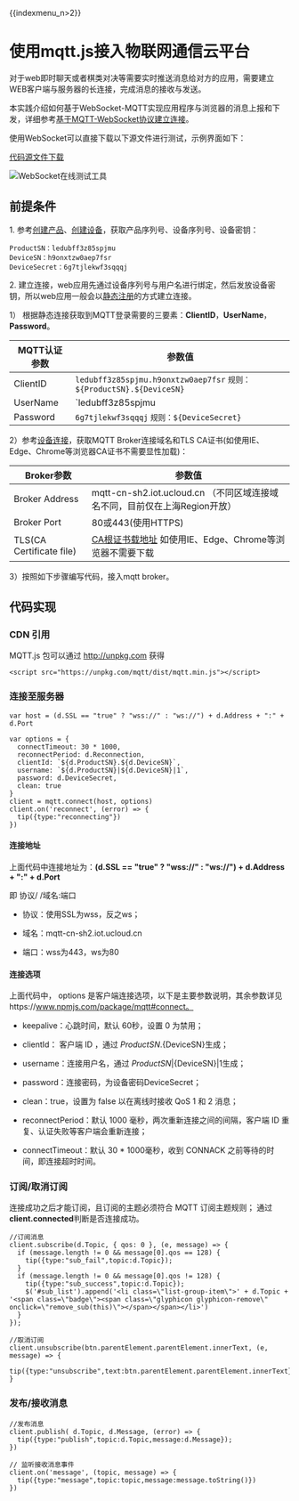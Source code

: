 {{indexmenu_n>2}}

# 使用mqtt.js接入物联网通信云平台	

对于web即时聊天或者棋类对决等需要实时推送消息给对方的应用，需要建立WEB客户端与服务器的长连接，完成消息的接收与发送。


本实践介绍如何基于WebSocket-MQTT实现应用程序与浏览器的消息上报和下发，详细参考[基于MQTT-WebSocket协议建立连接](../device_develop_guide/deviceconnect/websocketconnect)。

使用WebSocket可以直接下载以下源文件进行测试，示例界面如下：

[代码源文件下载](http://uiot.cn-sh2.ufileos.com/mqtt_over_ws_tool.zip)

![WebSocket在线测试工具](../../images/websocket在线测试工具.png)


## 前提条件

1\. 参考[创建产品](../console_guide/product_device/create_products\#创建产品)、[创建设备](../console_guide/product_device/create_devcies\#创建设备)，获取产品序列号、设备序列号、设备密钥：


```
ProductSN：ledubff3z85spjmu
DeviceSN：h9onxtzw0aep7fsr
DeviceSecret：6g7tjlekwf3sqqqj
```

2\. 建立连接，web应用先通过设备序列号与用户名进行绑定，然后发放设备密钥，所以web应用一般会以[静态注册](../device_develop_guide/authenticate_devices/unique-certificate-per-device_authentication\#静态注册)的方式建立连接。

1） 根据静态连接获取到MQTT登录需要的三要素：**ClientID**，**UserName**，**Password**。

|MQTT认证参数| 参数值|
|---|---|
|ClientID | `ledubff3z85spjmu.h9onxtzw0aep7fsr` `规则：${ProductSN}.${DeviceSN}`|
|UserName | `ledubff3z85spjmu|h9onxtzw0aep7fsr|1` `规则：${ProductSN}\|${DeviceSN}\|${authmode}` `authmode: 1表示静态注册`|
|Password | `6g7tjlekwf3sqqqj` `规则：${DeviceSecret}`|

2）参考[设备连接](../device_develop_guide/connecting_devices\#设备连接)，获取MQTT Broker连接域名和TLS CA证书(如使用IE、Edge、Chrome等浏览器CA证书不需要显性加载)：

|Broker参数| 参数值|
|---|---|
|Broker Address | mqtt-cn-sh2.iot.ucloud.cn （不同区域连接域名不同，目前仅在上海Region开放）|
|Broker Port | 80或443(使用HTTPS)|
|TLS(CA Certificate file) |[CA根证书载地址](http://uiot.cn-sh2.ufileos.com/iot_ca.crt) 如使用IE、Edge、Chrome等浏览器不需要下载|

3）按照如下步骤编写代码，接入mqtt broker。

## 代码实现

### CDN 引用

MQTT.js 包可以通过 http://unpkg.com 获得

```
<script src="https://unpkg.com/mqtt/dist/mqtt.min.js"></script>
```


### 连接至服务器

```
var host = (d.SSL == "true" ? "wss://" : "ws://") + d.Address + ":" + d.Port 
  
var options = {
  connectTimeout: 30 * 1000, 
  reconnectPeriod: d.Reconnection, 
  clientId: `${d.ProductSN}.${d.DeviceSN}`,
  username: `${d.ProductSN}|${d.DeviceSN}|1`,
  password: d.DeviceSecret,
  clean: true 
} 
client = mqtt.connect(host, options) 
client.on('reconnect', (error) => {
  tip({type:"reconnecting"}) 
})
```

#### 连接地址


上面代码中连接地址为：**(d.SSL == "true" ? "wss://" : "ws://") + d.Address + ":" + d.Port**

即 协议/ /域名:端口

- 协议：使用SSL为wss，反之ws；

- 域名：mqtt-cn-sh2.iot.ucloud.cn

- 端口：wss为443，ws为80


#### 连接选项

上面代码中， options 是客户端连接选项，以下是主要参数说明，其余参数详见https://www.npmjs.com/package/mqtt#connect。

- keepalive：心跳时间，默认 60秒，设置 0 为禁用；

- clientId： 客户端 ID ，通过 ${ProductSN}.${DeviceSN}生成；

- username：连接用户名，通过 ${ProductSN}|${DeviceSN}|1生成；

- password：连接密码，为设备密码DeviceSecret；

- clean：true，设置为 false 以在离线时接收 QoS 1 和 2 消息；

- reconnectPeriod：默认 1000 毫秒，两次重新连接之间的间隔，客户端 ID 重复、认证失败等客户端会重新连接；

- connectTimeout：默认 30 * 1000毫秒，收到 CONNACK 之前等待的时间，即连接超时时间。


### 订阅/取消订阅

连接成功之后才能订阅，且订阅的主题必须符合 MQTT 订阅主题规则； 通过**client.connected**判断是否连接成功。


```
//订阅消息
client.subscribe(d.Topic, { qos: 0 }, (e, message) => {
  if (message.length != 0 && message[0].qos == 128) {
    tip({type:"sub_fail",topic:d.Topic}); 
  }
  if (message.length != 0 && message[0].qos != 128) {
    tip({type:"sub_success",topic:d.Topic});  
    $('#sub_list').append('<li class=\"list-group-item\">' + d.Topic + '<span class=\"badge\"><span class=\"glyphicon glyphicon-remove\" onclick=\"remove_sub(this)\"></span></span></li>')
  }
});

//取消订阅
client.unsubscribe(btn.parentElement.parentElement.innerText, (e, message) => {
  tip({type:"unsubscribe",text:btn.parentElement.parentElement.innerText});
}
```


### 发布/接收消息

```
//发布消息
client.publish( d.Topic, d.Message, (error) => { 
  tip({type:"publish",topic:d.Topic,message:d.Message});    
})

// 监听接收消息事件
client.on('message', (topic, message) => {
  tip({type:"message",topic:topic,message:message.toString()}) 
})
```

